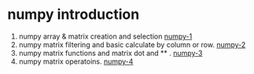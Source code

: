 numpy introduction
==================
1. numpy array & matrix creation and selection [numpy-1](./numpy-1.ipynb)
2. numpy matrix filtering and basic calculate by column or row. [numpy-2](./numpy-2.ipynb)
3. numpy matrix functions and matrix dot and ** . [numpy-3](./numpy-3.ipynb)
4. numpy matrix operatoins. [numpy-4](./numpy-4.ipynb)
